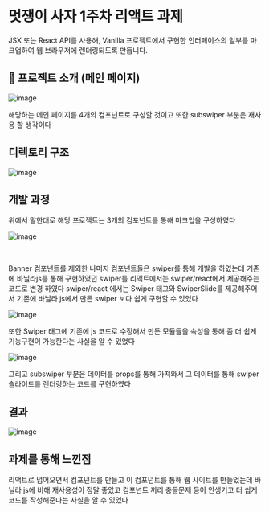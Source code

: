 # 멋쟁이 사자 1주차 리액트 과제
JSX 또는 React API를 사용해, Vanilla 프로젝트에서 구현한 
인터페이스의 일부를 마크업하여 웹 브라우저에 렌더링되도록 만듭니다.

## 💜 프로젝트 소개 (메인 페이지)
![image](https://github.com/dlehdg/react-homework/assets/80308340/c2658fa0-93fe-45ce-a3f9-693bedd27ef6)

해당하는 메인 페이지를 4개의 컴포넌트로 구성할 것이고 또한 subswiper 부분은 재사용 할 생각이다


## 디렉토리 구조


![image](https://github.com/dlehdg/react-homework/assets/80308340/d98efe77-b20d-4564-bf44-365535677198)


## 개발 과정

위에서 말한대로 해당 프로젝트는 3개의 컴포넌트를 통해 마크업을 구성하였다

![image](https://github.com/dlehdg/react-homework/assets/80308340/386ac4d8-be2a-4717-9a86-f945879913f8)


<br>

Banner 컴포넌트를 제외한 나머지 컴포넌트들은 swiper를 통해 개발을 하였는데
기존에 바닐라js를 통해 구현하였던 swiper를 리액트에서는 swiper/react에서 제공해주는 코드로 변경 하였다
swiper/react 에서는 Swiper 태그와 SwiperSlide를 제공해주어서 기존에 바닐라 js에서 만든 swiper 보다 쉽게 구현할 수 있었다

![image](https://github.com/dlehdg/react-homework/assets/80308340/ca1f139a-7433-4474-9d2b-609d9e3974cb)

또한 Swiper 태그에 기존에 js 코드로 수정해서 만든 모듈들을 속성을 통해 좀 더 쉽게 기능구현이 가능한다는 사실을 알 수 있었다

![image](https://github.com/dlehdg/react-homework/assets/80308340/fa717f00-562a-47ed-937d-2ba94bf5b249)

그리고 subswiper 부분은 데이터를 props를 통해 가져와서 그 데이터를 통해 swiper 슬라이드를 렌더링하는 코드를 구현하였다



## 결과

![image](https://github.com/dlehdg/react-homework/assets/80308340/4884f9cf-c9d4-4a3b-9791-1ad422993ff9)


## 과제를 통해 느낀점

리액트로 넘어오면서 컴포넌트를 만들고 이 컴포넌트를 통해 웹 사이트를 만들었는데 바닐라 js에 비해 재사용성이 정말 좋았고
컴포넌트 끼리 충돌문제 등이 안생기고 더 쉽게 코드를 작성해준다는 사실을 알 수 있었다
